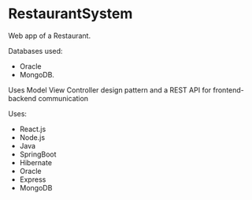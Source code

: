 # RestaurantSystem
Web app of a Restaurant. 

Databases used: 
- Oracle
- MongoDB.

Uses Model View Controller design pattern and a REST API for frontend-backend communication

Uses:
- React.js
- Node.js
- Java
- SpringBoot
- Hibernate
- Oracle
- Express
- MongoDB
